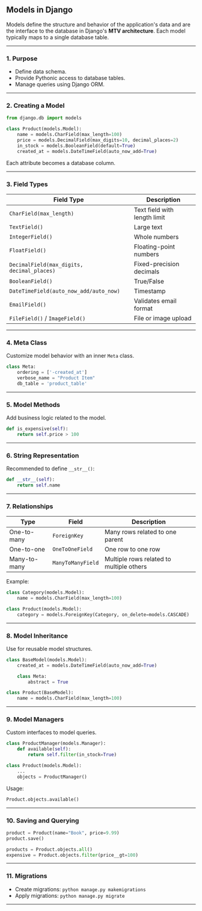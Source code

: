 ## **Models in Django**

Models define the structure and behavior of the application's data and are the interface to the database in Django's **MTV architecture**. Each model typically maps to a single database table.

---

### **1. Purpose**

* Define data schema.
* Provide Pythonic access to database tables.
* Manage queries using Django ORM.

---

### **2. Creating a Model**

```python
from django.db import models

class Product(models.Model):
    name = models.CharField(max_length=100)
    price = models.DecimalField(max_digits=10, decimal_places=2)
    in_stock = models.BooleanField(default=True)
    created_at = models.DateTimeField(auto_now_add=True)
```

Each attribute becomes a database column.

---

### **3. Field Types**

| Field Type                                 | Description                  |
| ------------------------------------------ | ---------------------------- |
| `CharField(max_length)`                    | Text field with length limit |
| `TextField()`                              | Large text                   |
| `IntegerField()`                           | Whole numbers                |
| `FloatField()`                             | Floating-point numbers       |
| `DecimalField(max_digits, decimal_places)` | Fixed-precision decimals     |
| `BooleanField()`                           | True/False                   |
| `DateTimeField(auto_now_add/auto_now)`     | Timestamp                    |
| `EmailField()`                             | Validates email format       |
| `FileField()` / `ImageField()`             | File or image upload         |

---

### **4. Meta Class**

Customize model behavior with an inner `Meta` class.

```python
class Meta:
    ordering = ['-created_at']
    verbose_name = "Product Item"
    db_table = 'product_table'
```

---

### **5. Model Methods**

Add business logic related to the model.

```python
def is_expensive(self):
    return self.price > 100
```

---

### **6. String Representation**

Recommended to define `__str__()`:

```python
def __str__(self):
    return self.name
```

---

### **7. Relationships**

| Type         | Field             | Description                              |
| ------------ | ----------------- | ---------------------------------------- |
| One-to-many  | `ForeignKey`      | Many rows related to one parent          |
| One-to-one   | `OneToOneField`   | One row to one row                       |
| Many-to-many | `ManyToManyField` | Multiple rows related to multiple others |

Example:

```python
class Category(models.Model):
    name = models.CharField(max_length=100)

class Product(models.Model):
    category = models.ForeignKey(Category, on_delete=models.CASCADE)
```

---

### **8. Model Inheritance**

Use for reusable model structures.

```python
class BaseModel(models.Model):
    created_at = models.DateTimeField(auto_now_add=True)

    class Meta:
        abstract = True

class Product(BaseModel):
    name = models.CharField(max_length=100)
```

---

### **9. Model Managers**

Custom interfaces to model queries.

```python
class ProductManager(models.Manager):
    def available(self):
        return self.filter(in_stock=True)

class Product(models.Model):
    ...
    objects = ProductManager()
```

Usage:

```python
Product.objects.available()
```

---

### **10. Saving and Querying**

```python
product = Product(name="Book", price=9.99)
product.save()

products = Product.objects.all()
expensive = Product.objects.filter(price__gt=100)
```

---

### **11. Migrations**

* Create migrations: `python manage.py makemigrations`
* Apply migrations: `python manage.py migrate`

---
